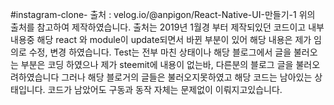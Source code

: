 #instagram-clone-
출처 : velog.io/@anpigon/React-Native-UI-만들기-1
위의 출처를 참고하여 제작하였습니다. 출처는 2019년 1월경 부터 제작되있던 코드이고
내부 내용중 해당 react 와 module이 update되면서 바뀐 부분이 있어 해당 내용은 제가 임의로 수정, 변경 하였습니다.
Test는 전부 마친 상태이나 해당 블로그에서 글을 불러오는 부분은 코딩 하였으나 제가 steemit에 내용이 없는바, 다른분의 블로그 글을 불러오려하였습니다
그러나 해당 블로거의 글들은 불러오지못하였고 해당 코드는 남아있는 상태입니다.
코드가 남았어도 구동과 동작 자체는 문제없이 이뤄지고있습니다.
